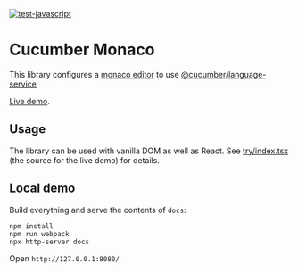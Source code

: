 [![test-javascript](https://github.com/cucumber/monaco/actions/workflows/test-javascript.yml/badge.svg)](https://github.com/cucumber/monaco/actions/workflows/test-javascript.yml)

# Cucumber Monaco

This library configures a [monaco editor](https://github.com/microsoft/monaco-editor) to use [@cucumber/language-service](https://github.com/cucumber/language-service#readme)

[Live demo](https://cucumber.github.io/monaco/).

## Usage

The library can be used with vanilla DOM as well as React. See [try/index.tsx](try/index.tsx) (the source for the live demo) for details.

## Local demo

Build everything and serve the contents of `docs`:

    npm install
    npm run webpack
    npx http-server docs

Open `http://127.0.0.1:8080/`
